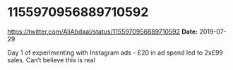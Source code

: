 # 1155970956889710592
https://twitter.com/AliAbdaal/status/1155970956889710592
**Date:** 2019-07-29

Day 1 of experimenting with Instagram ads - £20 in ad spend led to 2x£99 sales. Can’t believe this is real
